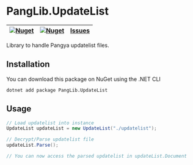 # PangLib.UpdateList

| [![Nuget](https://img.shields.io/nuget/v/PangLib.UpdateList.svg)](https://www.nuget.org/packages/PangLib.UpdateList/) | [![Nuget](https://img.shields.io/nuget/dt/PangLib.UpdateList.svg)](https://www.nuget.org/packages/PangLib.UpdateList/) | [Issues](https://github.com/pangyatools/PangLib/labels/PangLib.UpdateList) |
| --------------------------------------------------------------------------------------------------------------------- | ---------------------------------------------------------------------------------------------------------------------- | -------------------------------------------------------------------------- |

Library to handle Pangya updatelist files.

## Installation

You can download this package on NuGet using the .NET CLI

```
dotnet add package PangLib.UpdateList
```

## Usage

```cs
// Load updatelist into instance
UpdateList updateList = new UpdateList("./updatelist");

// Decrypt/Parse updatelist file
updateList.Parse();

// You can now access the parsed updatelist in updateList.Document
```
